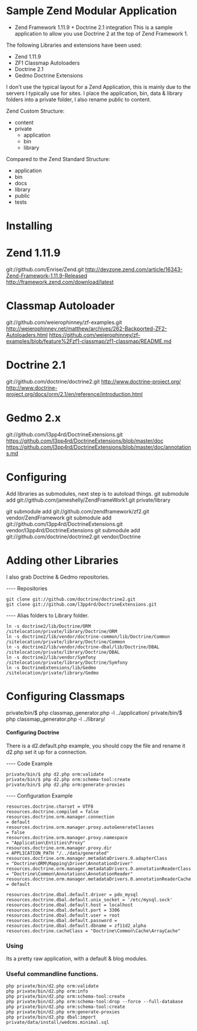 # Sample Zend Modular Application

- Zend Framework 1.11.9 + Doctrine 2.1 integration
This is a sample application to allow you use Doctrine 2 at the top of Zend Framework 1.

The following Libraries and extensions have been used:

 +  Zend 1.11.9
 +  ZF1 Classmap Autoloaders
 +  Doctrine 2.1
 +  Gedmo Doctrine Extensions
 
I don't use the typical layout for a Zend Application, this is mainly due to the servers I typically use for sites. I place the application, bin, data & library folders into a private folder, I also rename public to content.

Zend Custom Structure:

 *  content
 *  private
	 +  application
	 +  bin
	 +  library

Compared to the Zend Standard Structure:

 *  application
 *  bin
 *  docs
 *  library
 *  public
 *  tests


# Installing

# Zend 1.11.9
git://github.com/Enrise/Zend.git
http://devzone.zend.com/article/16343-Zend-Framework-1.11.9-Released
http://framework.zend.com/download/latest

# Classmap Autoloader
git://github.com/weierophinney/zf-examples.git
http://weierophinney.net/matthew/archives/262-Backported-ZF2-Autoloaders.html
https://github.com/weierophinney/zf-examples/blob/feature%2Fzf1-classmap/zf1-classmap/README.md

# Doctrine 2.1
git://github.com/doctrine/doctrine2.git
http://www.doctrine-project.org/
http://www.doctrine-project.org/docs/orm/2.1/en/reference/introduction.html

# Gedmo 2.x
git://github.com/l3pp4rd/DoctrineExtensions.git
https://github.com/l3pp4rd/DoctrineExtensions/blob/master/doc
https://github.com/l3pp4rd/DoctrineExtensions/blob/master/doc/annotations.md

# Configuring
Add libraries as submodules, next step is to autoload things.
git submodule add git://github.com/jameshelly/ZendFrameWork1.git private/library

git submodule add git://github.com/zendframework/zf2.git  vendor/ZendFramework
git submodule add git://github.com/l3pp4rd/DoctrineExtensions.git  vendor/l3pp4rd/DoctrineExtensions
git submodule add git://github.com/doctrine/doctrine2.git vendor/Doctrine

# Adding other Libraries
I also grab Doctrine & Gedmo repositories.

---- Repositories

	git clone git://github.com/doctrine/doctrine2.git 
	git clone git://github.com/l3pp4rd/DoctrineExtensions.git

---- Alias folders to Library folder.

	ln -s doctrine2/lib/Doctrine/ORM  /sitelocation/private/library/Doctrine/ORM
	ln -s doctrine2/lib/vendor/doctrine-common/lib/Doctrine/Common  /sitelocation/private/library/Doctrine/Common
	ln -s doctrine2/lib/vendor/doctrine-dbal/lib/Doctrine/DBAL  /sitelocation/private/library/Doctrine/DBAL
	ln -s doctrine2/lib/vendor/Symfony  /sitelocation/private/library/Doctrine/Symfony
	ln -s DoctrineExtensions/lib/Gedmo  /sitelocation/private/library/Gedmo

# Configuring Classmaps
private/bin/$ php classmap_generator.php -l ../application/
private/bin/$ php classmap_generator.php -l ../library/

#### Configuring Doctrine
There is a d2.default.php example, you should copy the file and rename it d2.php set it up for a connection.

---- Code Example

	private/bin/$ php d2.php orm:validate
	private/bin/$ php d2.php orm:schema-tool:create
	private/bin/$ php d2.php orm:generate-proxies

---- Configuration Example

	resources.doctrine.charset = UTF8
	resources.doctrine.compiled = false
	resources.doctrine.orm.manager.connection     							= default
	resources.doctrine.orm.manager.proxy.autoGenerateClasses 				= false
	resources.doctrine.orm.manager.proxy.namespace           				= "Application\Entities\Proxy"
	resources.doctrine.orm.manager.proxy.dir                 				= APPLICATION_PATH "/../data/generated"
	resources.doctrine.orm.manager.metadataDrivers.0.adapterClass          	= "Doctrine\ORM\Mapping\Driver\AnnotationDriver"
	resources.doctrine.orm.manager.metadataDrivers.0.annotationReaderClass 	= "Doctrine\Common\Annotations\AnnotationReader"
	resources.doctrine.orm.manager.metadataDrivers.0.annotationReaderCache 	= default

	resources.doctrine.dbal.default.driver = pdo_mysql
	resources.doctrine.dbal.default.unix_socket = '/etc/mysql.sock'
	resources.doctrine.dbal.default.host = localhost
	resources.doctrine.dbal.default.port = 3306
	resources.doctrine.dbal.default.user = root
	resources.doctrine.dbal.default.password = 
	resources.doctrine.dbal.default.dbname = zf11d2_alpha
	resources.doctrine.cacheClass = "Doctrine\Common\Cache\ArrayCache"

### Using
Its a pretty raw application, with a default & blog modules.

### Useful commandline functions.
	php private/bin/d2.php orm:validate
	php private/bin/d2.php orm:info
	php private/bin/d2.php orm:schema-tool:create
	php private/bin/d2.php orm:schema-tool:drop --force --full-database
	php private/bin/d2.php orm:schema-tool:create
	php private/bin/d2.php orm:generate-proxies
	php private/bin/d2.php dbal:import private/data/install/wedcms.minimal.sql
